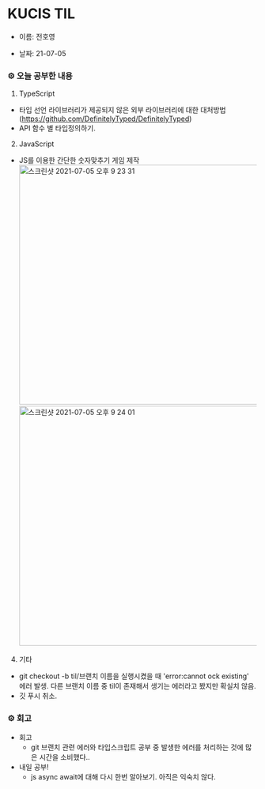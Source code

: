 # KUCIS TIL

- 이름: 전호영

- 날짜: 21-07-05

### ⚙️ 오늘 공부한 내용

1. TypeScript

- 타입 선언 라이브러리가 제공되지 않은 외부 라이브러리에 대한 대처방법 (https://github.com/DefinitelyTyped/DefinitelyTyped)
- API 함수 별 타입정의하기.

2. JavaScript

- JS를 이용한 간단한 숫자맞추기 게임 제작
  <img width="485" alt="스크린샷 2021-07-05 오후 9 23 31" src="https://user-images.githubusercontent.com/78394999/124471736-319d5100-ddd8-11eb-8bee-3631e659f626.png">
  <img width="485" alt="스크린샷 2021-07-05 오후 9 24 01" src="https://user-images.githubusercontent.com/78394999/124471809-48dc3e80-ddd8-11eb-97be-bdb3a7aab0eb.png">

4. 기타

- git checkout -b til/브랜치 이름을 실행시켰을 때 'error:cannot ock existing' 에러 발생. 다른 브랜치 이름 중 til이 존재해서 생기는 에러라고 봤지만 확실치 않음.
- 깃 푸시 취소.

### ⚙️ 회고

- 회고
  - git 브랜치 관련 에러와 타입스크립트 공부 중 발생한 에러를 처리하는 것에 많은 시간을 소비했다..
- 내일 공부!
  - js async await에 대해 다시 한번 알아보기. 아직은 익숙치 않다.
